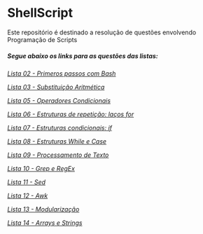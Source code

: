 # ShellScript   
Este repositório é destinado a resolução de questões envolvendo Programação de Scripts


##### Segue abaixo os links para as questões das listas:
*[Lista 02 - Primeros passos com Bash](https://github.com/Jefferson-LFS/Questoes-ShellScript/tree/main/Lista%2002)*

*[Lista 03 - Substituição Aritmética](https://github.com/Jefferson-LFS/Questoes-ShellScript/tree/main/Lista%2003)*

*[Lista 05 - Operadores Condicionais](https://github.com/Jefferson-LFS/Questoes-ShellScript/tree/main/Lista%2005)*

*[Lista 06 - Estruturas de repetição: laços for](https://github.com/Jefferson-LFS/Questoes-ShellScript/tree/main/Lista%2006)*

*[Lista 07 - Estruturas condicionais: if](https://github.com/Jefferson-LFS/Questoes-ShellScript/tree/main/Lista%2007)*

*[Lista 08 - Estruturas While e Case](https://github.com/Jefferson-LFS/Questoes-ShellScript/tree/main/Lista%2008)*

*[Lista 09 - Processamento de Texto](https://github.com/Jefferson-LFS/Questoes-ShellScript/tree/main/Lista%2009)*

*[Lista 10 - Grep e RegEx](https://github.com/Jefferson-LFS/Questoes-ShellScript/tree/main/Lista%2010)*

*[Lista 11 - Sed](https://github.com/Jefferson-LFS/Questoes-ShellScript/tree/main/Lista%2011)*

*[Lista 12 - Awk](https://github.com/Jefferson-LFS/Questoes-ShellScript/tree/main/Lista%2012)*

*[Lista 13 - Modularização](https://github.com/Jefferson-LFS/Questoes-ShellScript/tree/main/Lista%2013)*

*[Lista 14 - Arrays e Strings](https://github.com/Jefferson-LFS/Questoes-ShellScript/tree/main/Lista%2014)*

